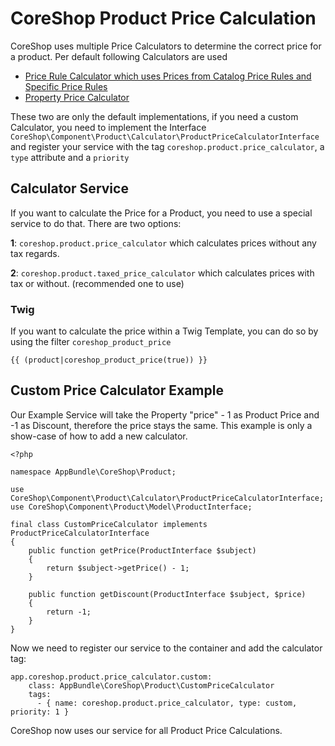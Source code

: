 # CoreShop Product Price Calculation

CoreShop uses multiple Price Calculators to determine the correct price for a product. Per default following Calculators are used

 - [Price Rule Calculator which uses Prices from Catalog Price Rules and Specific Price Rules](https://github.com/coreshop/CoreShop/blob/master/src/CoreShop/Bundle/ProductBundle/Calculator/PriceRuleCalculator.php)
 - [Property Price Calculator](https://github.com/coreshop/CoreShop/blob/master/src/CoreShop/Bundle/ProductBundle/Calculator/PropertyPriceCalculator.php)

These two are only the default implementations, if you need a custom Calculator, you need to implement the Interface
```CoreShop\Component\Product\Calculator\ProductPriceCalculatorInterface``` and register your service with the tag
```coreshop.product.price_calculator```, a ```type``` attribute and a ```priority```

## Calculator Service
If you want to calculate the Price for a Product, you need to use a special service to do that. There are two options:


**1**: ```coreshop.product.price_calculator``` which calculates prices without any tax regards.

**2**: ```coreshop.product.taxed_price_calculator``` which calculates prices with tax or without. (recommended one to use)

### Twig
If you want to calculate the price within a Twig Template, you can do so by using the filter ```coreshop_product_price```

```
{{ (product|coreshop_product_price(true)) }}
```

## Custom Price Calculator Example

Our Example Service will take the Property "price" - 1 as Product Price and -1 as Discount, therefore the price stays the same.
This example is only a show-case of how to add a new calculator.

```
<?php

namespace AppBundle\CoreShop\Product;

use CoreShop\Component\Product\Calculator\ProductPriceCalculatorInterface;
use CoreShop\Component\Product\Model\ProductInterface;

final class CustomPriceCalculator implements ProductPriceCalculatorInterface
{
    public function getPrice(ProductInterface $subject)
    {
        return $subject->getPrice() - 1;
    }

    public function getDiscount(ProductInterface $subject, $price)
    {
        return -1;
    }
}
```

Now we need to register our service to the container and add the calculator tag:

```
app.coreshop.product.price_calculator.custom:
    class: AppBundle\CoreShop\Product\CustomPriceCalculator
    tags:
      - { name: coreshop.product.price_calculator, type: custom, priority: 1 }
```

CoreShop now uses our service for all Product Price Calculations.

